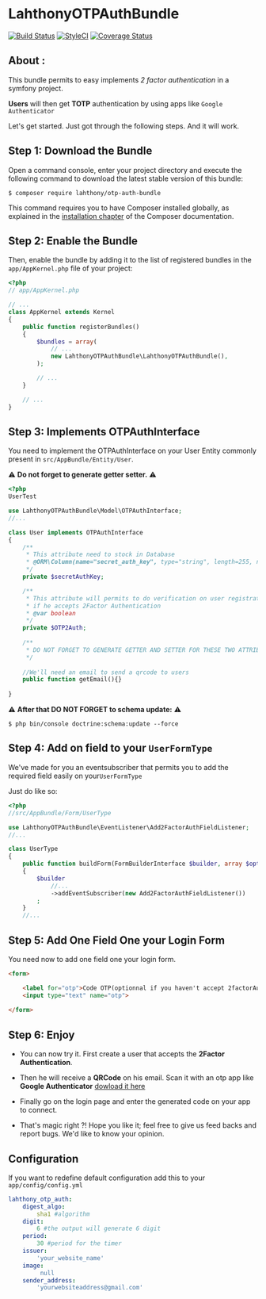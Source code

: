 LahthonyOTPAuthBundle
============

[![Build Status](https://travis-ci.org/LopezAnthony/LahthonyOTPAuthBundle.svg?branch=master)](https://travis-ci.org/LopezAnthony/LahthonyOTPAuthBundle)
[![StyleCI](https://styleci.io/repos/112461062/shield?branch=master)](https://styleci.io/repos/112461062)
[![Coverage Status](https://coveralls.io/repos/github/LopezAnthony/LahthonyOTPAuthBundle/badge.svg?branch=master)](https://coveralls.io/github/LopezAnthony/LahthonyOTPAuthBundle?branch=master)

About :
--------------------------

This bundle permits to easy implements *2 factor authentication* in a symfony project. 

**Users** will then get **TOTP** authentication by using apps like `Google Authenticator`

Let's get started. Just got through the following steps. And it will work.

Step 1: Download the Bundle
---------------------------

Open a command console, enter your project directory and execute the
following command to download the latest stable version of this bundle:

```console
$ composer require lahthony/otp-auth-bundle
```

This command requires you to have Composer installed globally, as explained
in the [installation chapter](https://getcomposer.org/doc/00-intro.md)
of the Composer documentation.

Step 2: Enable the Bundle
-------------------------

Then, enable the bundle by adding it to the list of registered bundles
in the `app/AppKernel.php` file of your project:

```php
<?php
// app/AppKernel.php

// ...
class AppKernel extends Kernel
{
    public function registerBundles()
    {
        $bundles = array(
            // ...
            new LahthonyOTPAuthBundle\LahthonyOTPAuthBundle(),
        );

        // ...
    }

    // ...
}
```

Step 3: Implements OTPAuthInterface
-------------------------

You need to implement the OTPAuthInterface on your User Entity commonly present in `src/AppBundle/Entity/User`. 

:warning: **Do not forget to generate getter setter.** :warning:

```php
<?php
UserTest

use LahthonyOTPAuthBundle\Model\OTPAuthInterface;
//...

class User implements OTPAuthInterface
{
    /**
     * This attribute need to stock in Database 
     * @ORM\Column(name="secret_auth_key", type="string", length=255, nullable=true)
     */
    private $secretAuthKey;

    /**
     * This attribute will permits to do verification on user registration 
     * if he accepts 2Factor Authentication 
     * @var boolean
     */
    private $OTP2Auth;
  
    /**
     * DO NOT FORGET TO GENERATE GETTER AND SETTER FOR THESE TWO ATTRIBUTES 
     */
    
    //We'll need an email to send a qrcode to users
    public function getEmail(){}
        
}
```
:warning: **After that DO NOT FORGET to schema update:** :warning:

```console
$ php bin/console doctrine:schema:update --force
```


Step 4: Add on field to your `UserFormType`
-------------------------

We've made for you an eventsubscriber that permits you to add the required field easily on your`UserFormType`

Just do like so:

```php
<?php
//src/AppBundle/Form/UserType

use LahthonyOTPAuthBundle\EventListener\Add2FactorAuthFieldListener;
//...

class UserType 
{
    public function buildForm(FormBuilderInterface $builder, array $options)
    {
        $builder
            //...
            ->addEventSubscriber(new Add2FactorAuthFieldListener())
        ;
    }
    //...
```
Step 5: Add One Field One your Login Form
-------------------------

You need now to add one field one your login form.

```html
<form>

    <label for="otp">Code OTP(optionnal if you haven't accept 2factorAuth)</label>
    <input type="text" name="otp">
    
</form>
```

Step 6: Enjoy
-------------------------

- You can now try it. First create a user that accepts the **2Factor Authentication**.

- Then he will receive a **QRCode** on his email. Scan it with an otp app like **Google Authenticator** [dowload it here](https://play.google.com/store/apps/details?id=com.google.android.apps.authenticator2&hl=fr)

- Finally go on the login page and enter the generated code on your app to connect.

- That's magic right ?! Hope you like it; feel free to give us feed backs and report bugs. We'd like to know your opinion. 

Configuration
-------------------------

If you want to redefine default configuration add this to your `app/config/config.yml`

```yaml
lahthony_otp_auth:
    digest_algo:
        sha1 #algorithm
    digit:
        6 #the output will generate 6 digit 
    period:
        30 #period for the timer
    issuer:
        'your_website_name'
    image:
         null
    sender_address:
        'yourwebsiteaddress@gmail.com'
```
